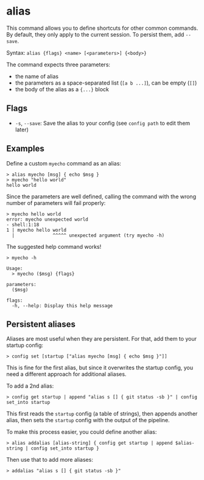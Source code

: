 # alias

This command allows you to define shortcuts for other common commands. By default, they only apply to the current session. To persist them, add `--save`.

Syntax: `alias {flags} <name> [<parameters>] {<body>}`

The command expects three parameters:

* the name of alias
* the parameters as a space-separated list (`[a b ...]`), can be empty (`[]`)
* the body of the alias as a `{...}` block

## Flags

* `-s`, `--save`: Save the alias to your config (see `config path` to edit them later)

## Examples

Define a custom `myecho` command as an alias:

```shell
> alias myecho [msg] { echo $msg }
> myecho "hello world"
hello world
```

Since the parameters are well defined, calling the command with the wrong number of parameters will fail properly:

```shell
> myecho hello world
error: myecho unexpected world
- shell:1:18
1 | myecho hello world
  |              ^^^^^ unexpected argument (try myecho -h)
```

The suggested help command works!

```shell
> myecho -h

Usage:
  > myecho ($msg) {flags}

parameters:
  ($msg)

flags:
  -h, --help: Display this help message
```

## Persistent aliases

Aliases are most useful when they are persistent. For that, add them to your startup config:

```shell
> config set [startup ["alias myecho [msg] { echo $msg }"]]
```

This is fine for the first alias, but since it overwrites the startup config, you need a different approach for additional aliases.

To add a 2nd alias:

```shell
> config get startup | append "alias s [] { git status -sb }" | config set_into startup
```

This first reads the `startup` config (a table of strings), then appends another alias, then sets the `startup` config with the output of the pipeline.

To make this process easier, you could define another alias:

```shell
> alias addalias [alias-string] { config get startup | append $alias-string | config set_into startup }
```

Then use that to add more aliases:

```shell
> addalias "alias s [] { git status -sb }"
```
